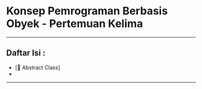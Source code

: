 # Konsep Pemrograman Berbasis Obyek - Pertemuan Kelima

---

## Daftar Isi : 
- [📘 Abstract Class]
- 
---
